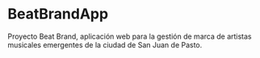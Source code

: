 # BeatBrandApp
Proyecto Beat Brand, aplicación web para la gestión de marca de artistas musicales emergentes de la ciudad de San Juan de Pasto.

